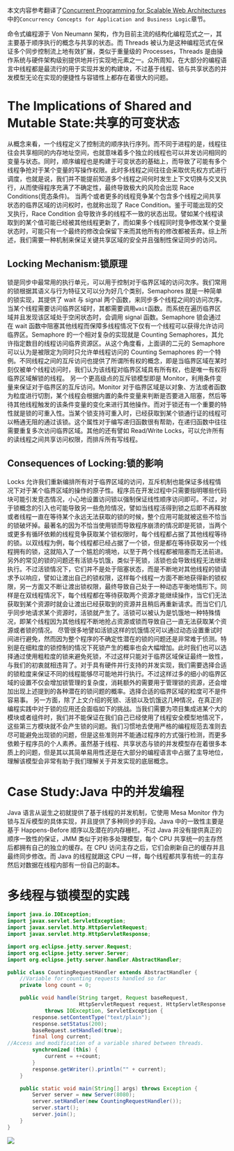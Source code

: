 本文内容参考翻译了[Concurrent Programming for Scalable Web Architectures](https://drive.wps.cn/view/l/7a63e88c7732460aa526e5432369ed94)中的`Concurrency Concepts for Application and Business Logic`章节。

命令式编程源于 Von Neumann 架构，作为目前主流的结构化编程范式之一，其主要基于顺序执行的概念与共享的状态。而 Threads 被认为是这种编程范式在保证多个同步控制流上地有效扩展，类似于重量级的 Processes，Threads 是由操作系统与硬件架构级别提供地并行实现地元素之一。众所周知，在大部分的编程语言中线程都是最流行的用于实现并发的构建块，不过基于线程、锁与共享状态的并发模型无论在实现的便捷性与容错性上都存在着很大的问题。

# The Implications of Shared and Mutable State:共享的可变状态

从概念来看，一个线程定义了控制流的顺序执行序列。而不同于进程的是，线程往往会共享相同的内存地址空间，也就意味着多个独立的线程也可以并发访问相同的变量与状态。同时，顺序编程也是构建于可变状态的基础上，而导致了可能有多个线程争抢对于某个变量的写操作权限。此时多线程之间往往会采取优先权方式进行调度，也就是说，我们并不能提前知道多个线程之间何时发生上下文切换与交叉执行，从而使得程序充满了不确定性，最终导致极大的风险会出现 Race Conditions(竞态条件)。
当两个或者更多的线程竞争某个包含多个线程之间共享状态的临界区域的访问权时，也就称出现了 Race Condition。鉴于可能出现的交叉执行，Race Condition 会导致许多的线程不一致的状态出现。譬如某个线程读取到的某个值可能已经被其他线程更新了，而如果多个线程同时竞争修改某个变量状态时，可能只有一个最终的修改会保留下来而其他所有的修改都被丢弃。综上所述，我们需要一种机制来保证关键共享区域的安全并且强制性保证同步的访问。

## Locking Mechanism:锁原理

锁是同步中最常用的执行单元，可以用于控制对于临界区域的访问次序。我们常用的锁根据其语义与行为特征又可以分为好几个类别，Semaphores 就是一种简单的锁实现，其提供了 wait 与 signal 两个函数，来同步多个线程之间的访问次序。当某个线程需要访问临界区域时，其都需要调用`wait`函数。而系统在遍历临界区域并且发现该区域处于空闲状态时，会调用 signal 函数。Semaphore 锁会通过在 wait 函数中阻塞其他线程而保障多线程情况下仅有一个线程可以获得允许访问临界区。Semaphore 的一个相对复杂的实现就是 Counting Semaphores，其允许指定数目的线程访问临界资源区。从这个角度看，上面讲的二元的 Semaphore 可以认为是被限定为同时只允许单线程访问的 Counting Semaphores 的一个特例。不同线程之间的互斥访问也提供了所谓所有权的概念，即是当临界区域在某时刻仅被单个线程访问时，我们认为该线程对临界区域具有所有权，也是唯一有权将临界区域解锁的线程。
另一个更高级点的互斥锁模型即是 Monitor，利用条件变量来保证对于临界区的互斥访问。Monitor 对于临界区域是以对象、方法或者函数为粒度进行切割，某个线程会根据内置的条件变量来判断是否要进入阻塞，然后等待其他线程触发的该条件变量的变化来进行其他操作。而对于锁还有一个重要的特性就是锁的可重入性。当某个锁支持可重入时，已经获取到某个锁通行证的线程可以畅通无阻的通过该锁。这个属性对于编写递归函数很有帮助，在递归函数中往往需要重复多次访问临界区域。其他的还有譬如 Read/Write Locks，可以允许所有的读线程之间共享访问权限，而排斥所有写线程。

## Consequences of Locking:锁的影响

Locks 允许我们重新编排所有对于临界区域的访问，互斥机制也能保证多线程情况下对于某个临界区域的操作的原子性。程序员在开发过程中只需要指明哪些代码块可能引发竞态情况，小心地设置访问锁以强制保证线性顺序访问即可。不过，对于锁概念的引入也可能导致另一些危险情况，譬如当线程活得到锁之后即不再释放或者线程一直在等待某个永远无法获取的锁的时候，整个应用可能就被这些不恰当的锁破坏掉。最著名的因为不恰当使用锁而导致程序崩溃的情况即是死锁，当两个或更多有循环依赖的线程竞争获取某个锁权限时，每个线程都占据了其他线程等待的锁。以双线程为例，每个线程都已经占据了一个锁，但是都在等待获取另一个线程拥有的锁，这就陷入了一个尴尬的境地，以至于两个线程都被阻塞而无法前进。
另外的常见的锁的问题还有活锁与饥饿，类似于死锁，活锁也会导致线程无法继续执行。不过活锁情况下，它们并不是处于阻塞状态，而是不断地对其他线程的锁请求予以响应，譬如让渡出自己的锁权限，这样每个线程一方面不断地获得新的锁权限，另一方面又不断让渡出锁权限，最终导致自己处于一种动态平衡地情形下。同样是在双线程情况下，每个线程都在等待获取两个资源才能继续操作，当它们无法获取到某个资源时就会让渡出已经获取到的资源并且稍后再重新请求。而当它们几乎同步地请求某个资源时，活锁就产生了。活锁可以被认为是饥饿地一种特殊情况，即某个线程因为其他线程不断地抢占资源或锁而导致自己一直无法获取某个资源或者锁的情况。
尽管很多地譬如活锁这样的饥饿情况可以通过动态设置重试时间进行避免，然而因为整个程序的不确定性潜在的锁的问题还是非常难于侦测。特别是在细粒度的锁控制的情况下死锁产生的概率也会大幅增加。此时我们也可以选择通过使用粗粒度的锁来避免死锁，不过这样只能对于临界区域保证最终一致性，与我们的初衷就相违背了。对于具有硬件并行支持的并发实现，我们需要选择合适的锁粒度来保证不同的线程能够尽可能地并行执行。不过这样过多的细小的临界区域的设置不仅会增加锁管理的复杂度，消耗额外的需要用于管理锁的资源，还会增加出现上述提到的各种潜在的锁问题的概率。选择合适的临界区域的粒度可不是件容易事。
另一方面，除了上文介绍的死锁、活锁以及饥饿这几种情况，在真正的编程实践中对于锁的应用还会面临如下的挑战。当我们需要为项目集成进某个大的模块或者组件时，我们并不能保证在我们自己已经使用了线程安全模型地情况下，这些第三方模块就不会产生锁的问题。我们习惯地去使用严格的编程规范去准则去尽可能避免出现锁的问题，但是这些准则并不能通过程序的方式强行检测，而更多依赖于程序员的个人素养。虽然基于线程、共享状态与锁的并发模型存在着很多本质上的问题，但是其以其简单易用性还是在大部分的编程语言中占据了主导地位，理解该模型会非常有助于我们理解关于并发实现的底层概念。

# Case Study:Java 中的并发编程

Java 语言从诞生之初就提供了基于线程的并发机制，它使用 Mesa Monitor 作为锁与互斥模型的具体实现，并且提供了多种同步的手段。Java 中的一致性主要是基于 Happens-Before 顺序以及潜在的内存栅栏。不过 Java 并没有提供真正的顺序一致性的保证，JMM 类似于对称多处理模型，每个 CPU 共享统一的主存然后都拥有自己的独立的缓存。在 CPU 访问主存之后，它们会刷新自己的缓存并且最终同步修改。而 Java 的线程就跟这 CPU 一样，每个线程都共享有统一的主存然后对数据在线程内部有一份自己的副本。

# 多线程与锁模型的实践

```java
import java.io.IOException;
import javax.servlet.ServletException;
import javax.servlet.http.HttpServletRequest;
import javax.servlet.http.HttpServletResponse;

import org.eclipse.jetty.server.Request;
import org.eclipse.jetty.server.Server;
import org.eclipse.jetty.server.handler.AbstractHandler;

public class CountingRequestHandler extends AbstractHandler {
    //Variable for counting requests handled so far
    private long count = 0;

    public void handle(String target, Request baseRequest,
                       HttpServletRequest request, HttpServletResponse response)
            throws IOException, ServletException {
        response.setContentType("text/plain");
        response.setStatus(200);
        baseRequest.setHandled(true);
        final long current;
//Access and modification of a variable shared between threads.
        synchronized (this) {
            current = ++count;
        }
        response.getWriter().println("" + current);
    }

    public static void main(String[] args) throws Exception {
        Server server = new Server(8080);
        server.setHandler(new CountingRequestHandler());
        server.start();
        server.join();
    }
}

```

![](http://153.3.251.190:11900/concurrentmodel)
